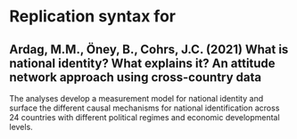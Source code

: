 # Replication syntax for
## Ardag, M.M., Öney, B., Cohrs, J.C. (2021) What is national identity? What explains it? An attitude network approach using cross-country data

The analyses develop a measurement model for national identity and surface the different causal mechanisms for national identification across 24 countries with different political regimes and economic developmental levels.